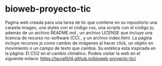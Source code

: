 # bioweb-proyecto-tic
Pagina web creada para una tarea de tic que contiene en su repositorio una carpeta images, una styles con el código css, una scripts con el código js; además de un archivo README.md , un archivo LICENSE que incluye una licencia de recurso no-software (CC) , y un archivo index.html.
La página incluye recursos js como cambio de imágenes al hacer click, un objeto en movimiento o un campo de texto que cambia. Su estética esta inspirada en la página: 
El CO2 en el cambio climático. 
Podeis visitar la web en el siguiente enlace: https://laurafb14.github.io/bioweb-proyecto-tic/
